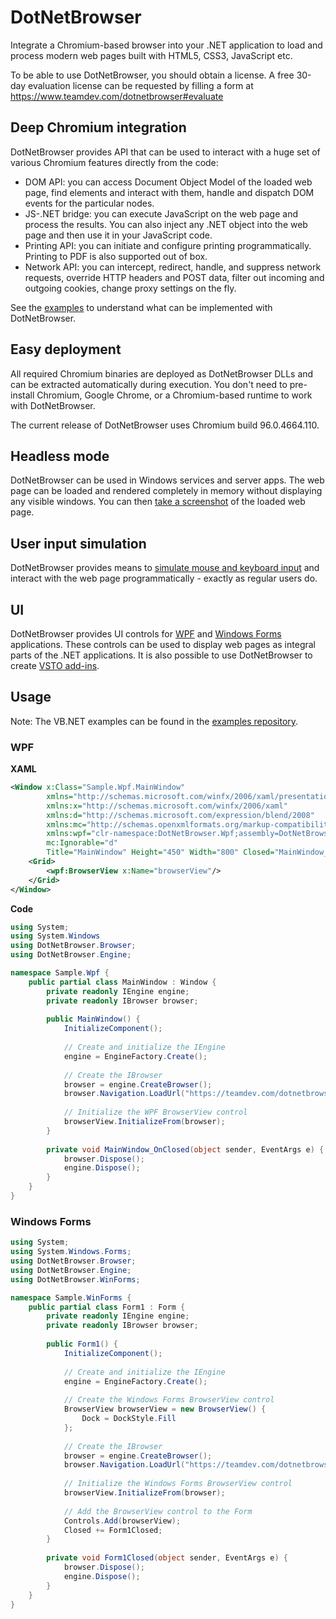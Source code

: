 # DotNetBrowser

Integrate a Chromium-based browser into your .NET application to load and process modern web pages built with HTML5, CSS3, JavaScript etc.

To be able to use DotNetBrowser, you should obtain a license. A free 30-day evaluation license can be requested by filling a form at https://www.teamdev.com/dotnetbrowser#evaluate

## Deep Chromium integration

DotNetBrowser provides API that can be used to interact with a huge set of various Chromium features directly from the code:

- DOM API: you can access Document Object Model of the loaded web page, find elements and interact with them, handle and dispatch DOM events for the particular nodes.
- JS-.NET bridge: you can execute JavaScript on the web page and process the results. You can also inject any .NET object into the web page and then use it in your JavaScript code.
- Printing API: you can initiate and configure printing programmatically. Printing to PDF is also supported out of box.
- Network API: you can intercept, redirect, handle, and suppress network requests, override HTTP headers and POST data, filter out incoming and outgoing cookies, change proxy settings on the fly.

See the [examples](https://github.com/TeamDev-IP/DotNetBrowser-Examples) to understand what can be implemented with DotNetBrowser.

## Easy deployment

All required Chromium binaries are deployed as DotNetBrowser DLLs and can be extracted automatically during execution. You don't need to pre-install Chromium, Google Chrome, or a Chromium-based runtime to work with DotNetBrowser. 

The current release of DotNetBrowser uses Chromium build 96.0.4664.110.

## Headless mode

DotNetBrowser can be used in Windows services and server apps. The web page can be loaded and rendered completely in memory without displaying any visible windows. You can then [take a screenshot](https://dotnetbrowser-support.teamdev.com/docs/guides/gs/content.html#taking-bitmap-of-a-web-page) of the loaded web page.

## User input simulation

DotNetBrowser provides means to [simulate mouse and keyboard input](https://dotnetbrowser-support.teamdev.com/docs/guides/gs/browser.html#simulating-user-input) and interact with the web page programmatically - exactly as regular users do.

## UI

DotNetBrowser provides UI controls for [WPF](https://dotnetbrowser-support.teamdev.com/docs/quickstart/wpf.html) and [Windows Forms](https://dotnetbrowser-support.teamdev.com/docs/quickstart/winforms.html) applications. These controls can be used to display web pages as integral parts of the .NET applications. It is also possible to use DotNetBrowser to create [VSTO add-ins](https://dotnetbrowser-support.teamdev.com/docs/tutorials/use-cases/vsto.html).

## Usage

Note: The VB.NET examples can be found in the [examples repository](https://github.com/TeamDev-IP/DotNetBrowser-Examples).

### WPF

**XAML**

```xml
<Window x:Class="Sample.Wpf.MainWindow"
        xmlns="http://schemas.microsoft.com/winfx/2006/xaml/presentation"
        xmlns:x="http://schemas.microsoft.com/winfx/2006/xaml"
        xmlns:d="http://schemas.microsoft.com/expression/blend/2008"
        xmlns:mc="http://schemas.openxmlformats.org/markup-compatibility/2006"
        xmlns:wpf="clr-namespace:DotNetBrowser.Wpf;assembly=DotNetBrowser.Wpf"
        mc:Ignorable="d"
        Title="MainWindow" Height="450" Width="800" Closed="MainWindow_OnClosed">
    <Grid>
        <wpf:BrowserView x:Name="browserView"/>
    </Grid>
</Window>
```

**Code**

```csharp
using System;
using System.Windows
using DotNetBrowser.Browser;
using DotNetBrowser.Engine;

namespace Sample.Wpf {
    public partial class MainWindow : Window {
        private readonly IEngine engine;
        private readonly IBrowser browser;
         
        public MainWindow() {
            InitializeComponent();
             
            // Create and initialize the IEngine
            engine = EngineFactory.Create();
             
            // Create the IBrowser
            browser = engine.CreateBrowser();
            browser.Navigation.LoadUrl("https://teamdev.com/dotnetbrowser");
             
            // Initialize the WPF BrowserView control
            browserView.InitializeFrom(browser);
        }
         
        private void MainWindow_OnClosed(object sender, EventArgs e) {
            browser.Dispose();
            engine.Dispose();
        }
    }
}
```

### Windows Forms

```csharp
using System;
using System.Windows.Forms;
using DotNetBrowser.Browser;
using DotNetBrowser.Engine;
using DotNetBrowser.WinForms;

namespace Sample.WinForms {
    public partial class Form1 : Form {
        private readonly IEngine engine;
        private readonly IBrowser browser;
         
        public Form1() {
            InitializeComponent();
             
            // Create and initialize the IEngine
            engine = EngineFactory.Create();
             
            // Create the Windows Forms BrowserView control
            BrowserView browserView = new BrowserView() {
                Dock = DockStyle.Fill
            };
             
            // Create the IBrowser
            browser = engine.CreateBrowser();
            browser.Navigation.LoadUrl("https://teamdev.com/dotnetbrowser");
             
            // Initialize the Windows Forms BrowserView control
            browserView.InitializeFrom(browser);
             
            // Add the BrowserView control to the Form
            Controls.Add(browserView);
            Closed += Form1Closed;
        }
         
        private void Form1Closed(object sender, EventArgs e) {
            browser.Dispose();
            engine.Dispose();
        }
    }
}
```

